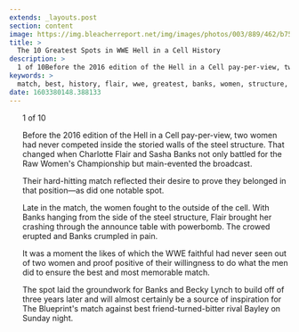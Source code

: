 ```yaml
--- 
extends: _layouts.post 
section: content 
image: https://img.bleacherreport.net/img/images/photos/003/889/462/b75e0a9d46409f8299d68c994e7a57b9_crop_exact.jpg?w=1200&h=1200&q=75 
title: > 
  The 10 Greatest Spots in WWE Hell in a Cell History 
description: > 
  1 of 10Before the 2016 edition of the Hell in a Cell pay-per-view, two women had never competed inside the storied walls of the steel structure.That changed when Charlotte Flair and Sasha Banks not only battled for the Raw Women's Championship but main-evented the broadcast.Their hard-hitting match reflected their desire to prove they belonged in that position—as did one notable spot.Late in the match, the women fought to the outside of the cell.With Banks hanging from the side of the steel structure, Flair brought her crashing through the announce table with powerbomb. 
keywords: > 
  match, best, history, flair, wwe, greatest, banks, women, structure, spots, womens, hell, steel, cell 
date: 1603380148.388133 
--- 
```

<ol><p class="slideData">1 of 10</p><p class="youtubeEmbed molecule"></p><p class="">Before the 2016 edition of the Hell in a Cell pay-per-view, two women had never competed inside the storied walls of the steel structure. That changed when Charlotte Flair and Sasha Banks not only battled for the Raw Women's Championship but main-evented the broadcast.</p><p class="">Their hard-hitting match reflected their desire to prove they belonged in that position&#8212;as did one notable spot.</p><p class="">Late in the match, the women fought to the outside of the cell. With Banks hanging from the side of the steel structure, Flair brought her crashing through the announce table with powerbomb. The crowed erupted and Banks crumpled in pain.</p><p class="">It was a moment the likes of which the WWE faithful had never seen out of two women and proof positive of their willingness to do what the men did to ensure the best and most memorable match.</p><p class="">The spot laid the groundwork for Banks and Becky Lynch to build off of three years later and will almost certainly be a source of inspiration for The Blueprint's match against best friend-turned-bitter rival Bayley on Sunday night.</p></ol>